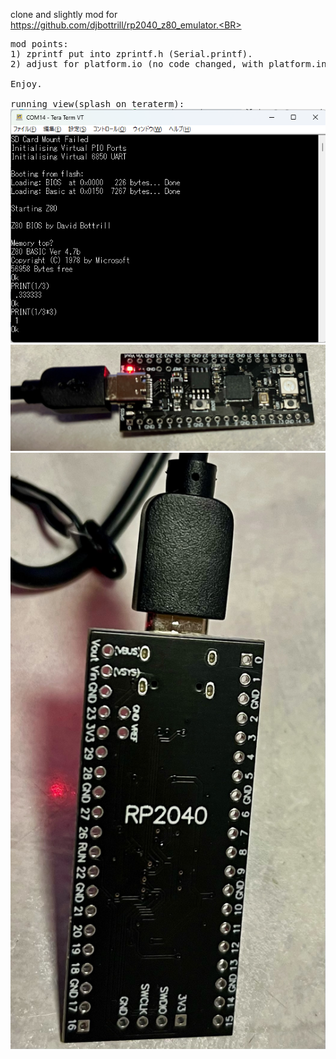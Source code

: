 clone and slightly mod for https://github.com/djbottrill/rp2040_z80_emulator.<BR>
<PRE>
mod points:
1) zprintf put into zprintf.h (Serial.printf).
2) adjust for platform.io (no code changed, with platform.ini only)

Enjoy.<BR>
<a>running view(splash on teraterm):
<img src="https://github.com/cobwebkanamachi/rp2040_z80_emulator-slightlyMOD/blob/main/z80splash.png" alt="splash terminal image of this."></a>
<img src="https://github.com/cobwebkanamachi/rp2040_z80_emulator-slightlyMOD/blob/main/frontview.jpeg" alt="frontview of used RP2040" style="width: 55vw; min-width: 330px;">
<img src="https://github.com/cobwebkanamachi/rp2040_z80_emulator-slightlyMOD/blob/main/backview.jpeg" alt="backview of used RP2040" style="width: 55vw; min-width: 330px;">
</PRE>

